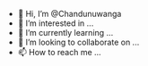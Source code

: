 - 👋 Hi, I’m @Chandunuwanga
- 👀 I’m interested in ...
- 🌱 I’m currently learning ...
- 💞️ I’m looking to collaborate on ...
- 📫 How to reach me ...

<!---
Chandunuwanga/Chandunuwanga is a ✨ special ✨ repository because its `README.md` (this file) appears on your GitHub profile.
You can click the Preview link to take a look at your changes.
--->
